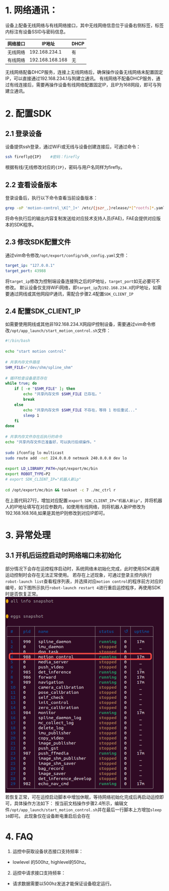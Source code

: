 # 1. 网络通讯：
设备上配备无线网络与有线网络接口，其中无线网络信息位于设备右侧标签，标签内标注有设备SSID与密码信息。

| 网络接口 | IP地址 | DHCP |
| --- | --- | --- |
| 无线网络 | 192.168.234.1 | 有 |
| 有线网络 | 192.168.168.168 | 无 |

无线网络配备DHCP服务，连接上无线网络后，确保操作设备无线网络未配置固定IP，可以直接通过192.168.234.1与狗建立通讯。
有线网络不配备DHCP服务，通过有线连接后，需要再操作设备有线网络配置固定IP，且IP为168网段，即可与狗建立通讯。
# 2. 配置SDK
## 2.1 登录设备
设备提供ssh登录，通过WiFi或无线与设备创建连接后，可通过命令：
```bash
ssh firefly@{IP}    #密码：firefly
```
根据有线/无线修改对应的`{IP}`，密码与用户名同样为firefly。
## 2.2 查看设备版本
登录设备后，执行以下命令查看当前设备版本：
```bash
grep -oP 'motion-control_\K[^_]+' /etc/{jszr_,}release/*[^rootfs]*.yaml
```
将命令执行后的输出内容复制发送给对应技术支持人员(FAE)，FAE会提供对应版本的SDK程序。
## 2.3 修改SDK配置文件
通过vim命令修改`/opt/export/config/sdk_config.yaml`文件：
```yaml
target_ip: "127.0.0.1"
target_port: 43988
```
将`target_ip`修改为控制端设备连接狗之后的IP地址，`target_port`如无必要可不修改。
默认设备仅支持WiFi网络，即`target_ip`为`192.168.234.X`的IP地址，如需要通过网线或其他网段IP通讯，需配合步骤2.4配置`SDK_CLIENT_IP`
## 2.4 配置SDK_CLIENT_IP
如需要使用网线或其他非192.168.234.X网段IP控制设备，需要通过vim命令修改`/opt/app_launch/start_motion_control.sh`文件：
```bash  {.line-numbers}
#!/bin/bash

echo "start motion control"

# 共享内存文件路径
SHM_FILE="/dev/shm/spline_shm"

# 循环检查设备是否存在
while true; do
    if [ -e "$SHM_FILE" ]; then
        echo "共享内存文件 $SHM_FILE 已存在。"
        break
    else
        echo "共享内存文件 $SHM_FILE 不存在，等待 1 秒后重试..."
        sleep 1
    fi
done

# 共享内存文件存在后执行的命令
echo "共享内存文件已准备好，可以执行后续操作。"

sudo ifconfig lo multicast
sudo route add -net 224.0.0.0 netmask 240.0.0.0 dev lo

export LD_LIBRARY_PATH=/opt/export/mc/bin
export ROBOT_TYPE=P2
# export SDK_CLIENT_IP="机器人新ip"

cd /opt/export/mc/bin && taskset -c 7 ./mc_ctrl r
``` 
在上面代码27行，增加对应配置:`export SDK_CLIENT_IP="机器人新ip"`，并将机器人的IP地址填写在对应参数内，如使用有线网络，则将机器人新IP修改为192.168.168.168,如果是其他IP则修改到对应IP即可。
# 3. 异常处理
## 3.1 开机后运控启动时网络端口未初始化
部分情况下会存在运控程序启动时，系统网络未初始化完成，此时使用SDK调用运动控制时会存在无法正常使用。
若存在上述现象，可通过登录主控内执行`robot-launch list`查看程序列表，并选择对应`motion control`的程序前方对应的编号，如下图所示执行`robot-launch restart 4`进行重启运控程序，再使用SDK时是否恢复正常。
![图片](../images/robot-launch-list.png)
若恢复正常，可在运控启动脚本中增加休眠，等待网络初始化完成后再启动运控即可，具体操作方法如下：
按当前文档操作步骤2.4所示，编辑文件`/opt/app_launch/start_motion_control.sh`并在最后一行脚本上方增加`sleep 10`即可。
此现象仅在设备断电重启后会存在
# 4. FAQ
1. 运控中获取设备状态接口支持频率：
- lowlevel 的500hz, highlevel的50hz。
2. 运控中请求接口支持频率：
- 请求数据需要以500hz发送才能保证设备稳定运行。
  

